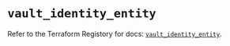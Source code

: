 # `vault_identity_entity`

Refer to the Terraform Registory for docs: [`vault_identity_entity`](https://www.terraform.io/docs/providers/vault/r/identity_entity).
